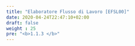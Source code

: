 ```yaml
---
title: "Elaboratore Flusso di Lavoro [EFSL00]"
date: 2020-04-24T22:47:10+02:00
draft: false
weight : 25
pre: "<b>1.1.3 </b>"
---
```


